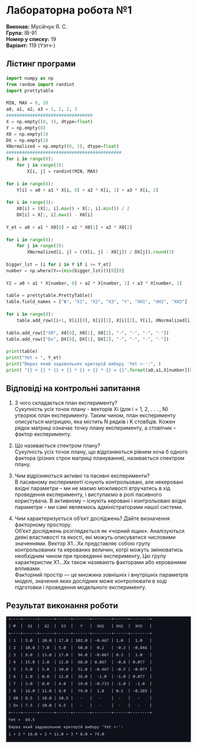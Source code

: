 # Лабораторна робота №1
**Виконав:** Мусійчук Я. С. <br>
**Група:** ІВ-91 <br>
**Номер у списку:** 19 <br>
**Варіант:** 119 (Yэт←)


## Лістинг програми
```python
import numpy as np
from random import randint
import prettytable

MIN, MAX = 0, 20
a0, a1, a2, a3 = 1, 2, 2, 3
#################################
X = np.empty((8, 3), dtype=float)
Y = np.empty(8)
X0 = np.empty(3)
DX = np.empty(3)
XNormalized = np.empty((8, 3), dtype=float)
############################################
for i in range(8):
    for j in range(3):
        X[i, j] = randint(MIN, MAX)

for i in range(8):
    Y[i] = a0 + a1 * X[i, 0] + a2 * X[i, 1] + a3 * X[i, 2]

for i in range(3):
    X0[i] = (X[:, i].max() + X[:, i].min()) / 2
    DX[i] = X[:, i].max() - X0[i]

Y_et = a0 + a1 * X0[0] + a2 * X0[1] + a3 * X0[2]

for i in range(8):
    for j in range(3):
        XNormalized[i, j] = ((X[i, j] - X0[j]) / DX[j]).round(3)

bigger_lst = [i for i in Y if i >= Y_et]
number = np.where(Y==(min(bigger_lst)))[0][0]

Y2 = a0 + a1 * X[number, 0] + a2 * X[number, 1] + a3 * X[number, 2]

table = prettytable.PrettyTable()
table.field_names = ["№", "X1", "X2", "X3", "Y", "XН1", "XН2", "XH3"]

for i in range(8):
    table.add_row([i+1, X[i][0], X[i][1], X[i][2], Y[i], XNormalized[i][0], XNormalized[i][1], XNormalized[i][2]])

table.add_row(["X0", X0[0], X0[1], X0[2], "-", "-", "-", "-"])
table.add_row(["Dx", DX[0], DX[1], DX[2], "-", "-", "-", "-"])

print(table)
print("Yet = ", Y_et)
print("Вираз який задовольняє критерій вибору 'Yet <-':", )
print( "{} + {} * {} + {} * {} + {} * {} = {}".format(a0,a1,X[number][0], a2, X[number][1], a3, X[number][2], Y2))

```

## Відповіді на контрольні запитання

1. З чого складається план експерименту? <br>
Сукупність усіх точок плану - векторів Xi  (для i = 1, 2, . . . , N)  утворює план експерименту. Таким чином, план експерименту описується матрицею, яка містить N рядків і K стовбців. Кожен рядок матриці означає точку плану експерименту, а стовпчик – фактор експерименту. 

2. Що називається спектром плану? <br>
Сукупність усіх точок плану, що відрізняються рівнем хоча б одного фактора (різних строк матриці планування), називається спектром плану. 

3. Чим відрізняються активні та пасивні експерименти? <br>
В пасивному експерименті існують контрольовані, але некеровані вхідні параметри – ми не маємо можливості втручатись в хід проведення експерименту, і виступаємо в ролі пасивного користувача. В активному – існують керовані і контрольовані вхідні параметри – ми самі являємось адміністраторами нашої системи. 

4. Чим характеризується об’єкт досліджень? Дайте визначення факторному простору. <br>
Об’єкт досліджень розглядається як «чорний ящик». Аналізуються деякі властивості та якості, які можуть описуватися числовими значеннями. Вектор Х1…Хк  представляє собою групу контрольованих та керованих величин, котрі можуть змінюватись необхідним чином при проведенні експерименту, Цю групу характеристик Х1…Хк  також називають факторами або керованими впливами.  
Факторний простір — це множина зовнішніх і внутрішніх параметрів моделі, значення яких дослідник може контролювати в ході підготовки і проведення модельного експерименту.


## Результат виконання роботи

![Результат](https://github.com/Yarik353/MND/blob/main/lab1/result.png)
